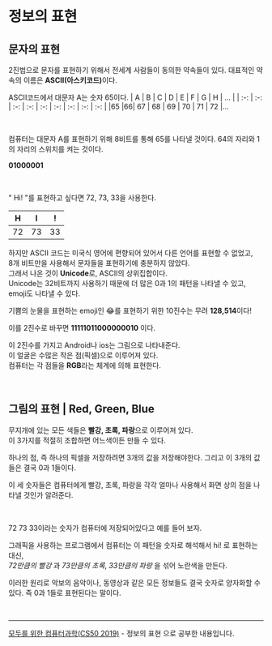 # 정보의 표현

## 문자의 표현

2진법으로 문자를 표현하기 위해서 전세계 사람들이 동의한 약속들이 있다.
대표적인 약속의 이름은 <b>ASCII(아스키코드)</b>이다.

ASCII코드에서 대문자 A는 숫자 65이다.
| A | B | C | D | E | F | G | H | ... |
| :-: | :-: | :-: | :-: | :-: | :-: | :-: | :-: | :-: |
|65 |66| 67 | 68 | 69 | 70 | 71 | 72 |...

<br>

컴퓨터는 대문자 A를 표현하기 위해 8비트를 통해 65를 나타낼 것이다. 64의 자리와 1의 자리의 스위치를 켜는 것이다.

<b>01000001</b>

<br>

" Hi! "를 표현하고 싶다면 72, 73, 33을 사용한다.

|  H  |  I  |  !  |
| :-: | :-: | :-: |
| 72  | 73  | 33  |

하지만 ASCII 코드는 미국식 영어에 편향되어 있어서 다른 언어를 표현할 수 없었고, <br>8개 비트만을 사용해서 문자들을 표현하기에 충분하지 않았다. <br>
그래서 나온 것이 <b>Unicode</b>로, ASCII의 상위집합이다.<br>
Unicode는 32비트까지 사용하기 때문에 더 많은 0과 1의 패턴을 나타낼 수 있고, emoji도 나타낼 수 있다.

기쁨의 눈물을 표현하는 emoji인 😂를 표현하기 위한 10진수는
무려 <b>128,514</b>이다!

이를 2진수로 바꾸면 <b>11111011000000010</b> 이다.

이 2진수를 가지고 Android나 ios는 그림으로 나타내준다. <br>이 얼굴은 수많은 작은 점(픽셀)으로 이루어져 있다.<br>
컴퓨터는 각 점들을 <b>RGB</b>라는 체계에 의해 표현한다.

<br>

## 그림의 표현 | Red, Green, Blue

무지개에 있는 모든 색들은 <b>빨강, 초록, 파랑</b>으로 이루어져 있다.<br>
이 3가지를 적절히 조합하면 어느색이든 만들 수 있다.

하나의 점, 즉 하나의 픽셀을 저장하려면 3개의 값을 저장해야한다.
그리고 이 3개의 값들은 결국 0과 1들이다.

이 세 숫자들은 컴퓨터에게 빨강, 초록, 파랑을 각각 얼마나 사용해서 화면 상의 점을 나타낼 것인가 알려준다.

<br>

72 73 33이라는 숫자가 컴퓨터에 저장되어있다고 예를 들어 보자.

그래픽을 사용하는 프로그램에서 컴퓨터는 이 패턴을 숫자로 해석해서 hi! 로 표현하는 대신,
<br><i>72만큼의 빨강</i> 과 <i> 73만큼의 초록</i>, <i>33만큼의 파랑</i> 을 섞어 노란색을 만든다.

이러한 원리로 악보의 음악이나, 동영상과 같은 모든 정보들도 결국 숫자로 양자화할 수 있다. 즉 0과 1들로 표현된다는 말이다.

<br>
<hr>
<a href="https://www.boostcourse.org/cs112">모두를 위한 컴퓨터과학(CS50 2019)</a> - 정보의 표현 으로 공부한 내용입니다.
